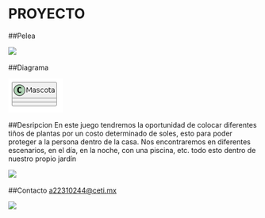 # PROYECTO


##Pelea

![](https://i.pinimg.com/736x/4d/28/2d/4d282dd4733e216d2ebb1343b8237334.jpg)




##Diagrama

![](/out/images/diagrama/.png)




##Desripcion 
En este juego tendremos la oportunidad de colocar diferentes tiños de plantas por un costo determinado de soles, esto para poder proteger a la persona dentro de la casa. Nos encontraremos en diferentes escenarios, en el día, en la noche, con una piscina, etc. todo esto dentro de nuestro propio jardín 

![](https://i.etsystatic.com/19614480/r/il/26061c/4407089325/il_570xN.4407089325_lfzk.jpg)




##Contacto 
a22310244@ceti.mx

![](https://w7.pngwing.com/pngs/526/493/png-transparent-ceti-organization-education-logo-marketin-holistiko-text-trademark-logo.png)